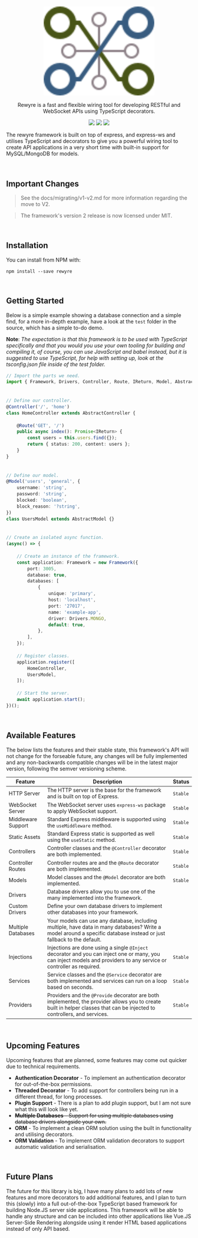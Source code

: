 <p align="center">
	<a href="#">
		<img width="300" src="https://github.com/dannysmc95/rewyre/blob/master/rewyre-logo.svg">
	</a>
</p>

<p align="center">
	Rewyre is a fast and flexible wiring tool for developing RESTful and WebSocket APIs using TypeScript decorators.
</p>

<p align="center">
	<img src="https://img.shields.io/npm/v/rewyre?color=blue">
	<img src="https://img.shields.io/npm/l/rewyre">
	<img src="https://img.shields.io/npm/dw/rewyre">
</p>

The rewyre framework is built on top of express, and express-ws and utilises TypeScript and decorators to give you a powerful wiring tool to create API applications in a very short time with built-in support for MySQL/MongoDB for models.


<br />


## Important Changes

> See the docs/migrating/v1-v2.md for more information regarding the move to V2.

> The framework's version 2 release is now licensed under MIT.


<br />


## Installation

You can install from NPM with:

```plaintext
npm install --save rewyre
```


<br />


## Getting Started

Below is a simple example showing a database connection and a simple find, for a more in-depth example, have a look at the `test` folder in the source, which has a simple to-do demo.

**Note**: _The expectation is that this framework is to be used with TypeScript specifically and that you would you use your own tooling for building and compiling it, of course, you can use JavaScript and babel instead, but it is suggested to use TypeScript, for help with setting up, look at the tsconfig.json file inside of the test folder._

```typescript
// Import the parts we need.
import { Framework, Drivers, Controller, Route, IReturn, Model, AbstractModel, AbstractController } from 'rewyre';


// Define our controller.
@Controller('/', 'home')
class HomeController extends AbstractController {

	@Route('GET', '/')
	public async index(): Promise<IReturn> {
		const users = this.users.find({});
		return { status: 200, content: users };
	}
}


// Define our model.
@Model('users', 'general', {
	username: 'string',
	password: 'string',
	blocked: 'boolean',
	block_reason: '?string',
})
class UsersModel extends AbstractModel {}


// Create an isolated async function.
(async() => {

	// Create an instance of the framework.
	const application: Framework = new Framework({
		port: 3005,
		database: true,
		databases: [
			{
				unique: 'primary',
				host: 'localhost',
				port: '27017',
				name: 'example-app',
				driver: Drivers.MONGO,
				default: true,
			},
		],
	});

	// Register classes.
	application.register([
		HomeController,
		UsersModel,
	]);

	// Start the server.
	await application.start();
})();


```


<br />


## Available Features

The below lists the features and their stable state, this framework's API will not change for the forseable future, any changes will be fully implemented and any non-backwards compatible changes will be in the latest major version, following the semver versioning scheme.

| Feature | Description | Status |
| - | - | - |
| HTTP Server | The HTTP server is the base for the framework and is built on top of Express. | `Stable` |
| WebSocket Server | The WebSocket server uses `express-ws` package to apply WebSocket support. | `Stable` |
| Middleware Support | Standard Express middleware is supported using the `useMiddleware` method. | `Stable` |
| Static Assets | Standard Express static is supported as well using the `useStatic` method. | `Stable` |
| Controllers | Controller classes and the `@Controller` decorator are both implemented. | `Stable` |
| Controller Routes | Controller routes are and the `@Route` decorator are both implemented. | `Stable` |
| Models | Model classes and the `@Model` decorator are both implemented. | `Stable` |
| Drivers | Database drivers allow you to use one of the many implemented into the framework. |
| Custom Drivers | Define your own database drivers to implement other databases into your framework. |
| Multiple Databases | Your models can use any database, including multiple, have data in many databases? Write a model around a specific database instead or just fallback to the default. |
| Injections | Injections are done using a single `@Inject` decorator and you can inject one or many, you can inject models and providers to any service or controller as required. | `Stable` |
| Services | Service classes and the `@Service` decorator are both implemented and services can run on a loop based on seconds. | `Stable` |
| Providers | Providers and the `@Provide` decorator are both implemented, the provider allows you to create built in helper classes that can be injected to controllers, and services. | `Stable` |


<br />


## Upcoming Features

Upcoming features that are planned, some features may come out quicker due to technical requirements.

* **Authentication Decorator** - To implement an authentication decorator for out-of-the-box permissions.
* **Threaded Decorator** - To add support for controllers being run in a different thread, for long processes.
* **Plugin Support** - There is a plan to add plugin support, but I am not sure what this will look like yet.
* ~~**Multiple Databases** - Support for using multiple databases using database drivers alongside your own.~~
* **ORM** - To implement a clean ORM solution using the built in functionality and utilising decorators.
* **ORM Validation** - To implement ORM validation decorators to support automatic validation and serialisation.


<br />


## Future Plans

The future for this library is big, I have many plans to add lots of new features and more decorators to add additional features, and I plan to turn this (slowly) into a full out-of-the-box TypeScript based framework for building Node.JS server side applications. This framework will be able to handle any structure and can be included into other applications like Vue.JS Server-Side Rendering alongside using it render HTML based applications instead of only API based.